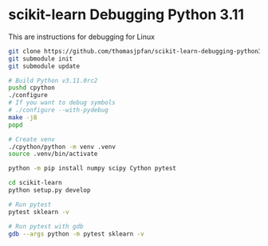 # scikit-learn Debugging Python 3.11

This are instructions for debugging for Linux

```bash
git clone https://github.com/thomasjpfan/scikit-learn-debugging-python3.11
git submodule init
git submodule update

# Build Python v3.11.0rc2
pushd cpython
./configure
# If you want to debug symbols
# ./configure --with-pydebug
make -j8
popd

# Create venv
./cpython/python -m venv .venv
source .venv/bin/activate

python -m pip install numpy scipy Cython pytest

cd scikit-learn
python setup.py develop

# Run pytest
pytest sklearn -v

# Run pytest with gdb
gdb --args python -m pytest sklearn -v
```
